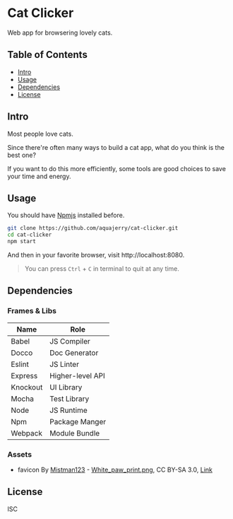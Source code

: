# Cat Clicker
Web app for browsering lovely cats.

## Table of Contents

- [Intro](#intro)
- [Usage](#usage)
- [Dependencies](#dependencies)
- [License](#license)

## Intro
Most people love cats.

Since there're often many ways to build a cat app, what do you think is the best one?

If you want to do this more efficiently, some tools are good choices to save your time and energy.

## Usage
You should have [Npmjs](https://npmjs.com) installed before.
```bash
git clone https://github.com/aquajerry/cat-clicker.git
cd cat-clicker
npm start
```
And then in your favorite browser, visit http://localhost:8080.
> You can press `Ctrl` + `C` in terminal to quit at any time.

## Dependencies

### Frames & Libs

Name | Role
-|-
Babel | JS Compiler
Docco | Doc Generator
Eslint | JS Linter
Express | Higher-level API
Knockout | UI Library
Mocha | Test Library
Node | JS Runtime
Npm | Package Manger
Webpack | Module Bundle

### Assets

- favicon By [Mistman123](http://commons.wikimedia.org/wiki/User:Mistman123) - [White_paw_print.png](http://commons.wikimedia.org/wiki/File:White_paw_print.png), CC BY-SA 3.0, [Link](https://commons.wikimedia.org/w/index.php?curid=15406315)

## License
ISC
